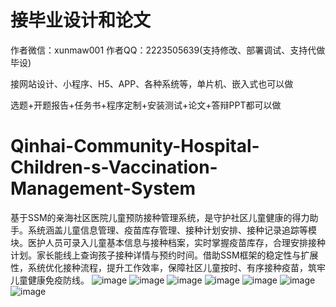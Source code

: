 # 接毕业设计和论文
作者微信：xunmaw001  作者QQ：2223505639(支持修改、部署调试、支持代做毕设)

接网站设计、小程序、H5、APP、各种系统等，单片机、嵌入式也可以做

选题+开题报告+任务书+程序定制+安装测试+论文+答辩PPT都可以做
# Qinhai-Community-Hospital-Children-s-Vaccination-Management-System
基于SSM的亲海社区医院儿童预防接种管理系统，是守护社区儿童健康的得力助手。系统涵盖儿童信息管理、疫苗库存管理、接种计划安排、接种记录追踪等模块。医护人员可录入儿童基本信息与接种档案，实时掌握疫苗库存，合理安排接种计划。家长能线上查询孩子接种详情与预约时间。借助SSM框架的稳定性与扩展性，系统优化接种流程，提升工作效率，保障社区儿童按时、有序接种疫苗，筑牢儿童健康免疫防线。 
![image](https://github.com/user-attachments/assets/3ff58f69-646d-4dd6-bf39-501f9233a748)
![image](https://github.com/user-attachments/assets/cb6569fa-b1fb-4cc7-828c-f65a73838890)
![image](https://github.com/user-attachments/assets/dc35e757-7ece-46b5-9a96-e21d8d2a1bec)
![image](https://github.com/user-attachments/assets/9b61b1f2-524d-4da1-aa67-b1e2f990e2cb)
![image](https://github.com/user-attachments/assets/50e61ce6-8748-4e2d-af98-0495faee0c18)
![image](https://github.com/user-attachments/assets/9e1c4eb6-0499-4b55-bee1-63796da8834f)
![image](https://github.com/user-attachments/assets/4b795e7d-2843-4f0f-b692-f2d2ba348892)
